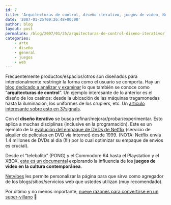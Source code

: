 ```yaml
---
id: 7
title: 'Arquitecturas de control, diseño iterativo, juegos de video, Netvibes'
date: '2007-01-25T09:26:48+00:00'
author: blog
layout: post
permalink: /blog/2007/01/25/arquitecturas-de-control-diseno-iterativo/
categories:
    - arte
    - diseño
    - general
    - juegos
    - web
---
```


Frecuentemente productos/espacios/otros son diseñados para intencionalmente restringir la forma como el usuario se comporta. Hay un [blog dedicado a analizar y examinar](http://architectures.danlockton.co.uk/) lo que también se conoce como “**arquitecturas de control**“. Un ejemplo interesante de lo anterior es el diseño de los casinos: desde la ubicación de las máquinas tragamonedas hasta la iluminación, los uniformes de los crupiers, etc. Un [artí­culo interesante sobre esto en 37signals](http://37signals.com/svn/archives2/the_casino_experience.php).

Con el **diseño iterativo** se busca refinar/mejorar/probar/experimentar. Esto aplica a muchas disciplinas (inclusive en la programación). Este es un ejemplo de la [evolución del empaque de DVDs de Netflix](http://money.cnn.com/popups/2006/biz2/netflix/frameset.exclude.html) (servicio de alquiler de pelí­culas en DVD ví­a internet) desde 1999. (NOTA: Netflix enví­a 1.4 millones de DVDs al dia (!!!) por lo cual optimizar su empaque de enví­os es crucial).

Desde el “telebolito” (PONG) y el Commodore 64 hasta el Playstation y el XBOX, [este es un documental](http://www.8bitmovie.com/) explorando la influencia de los **juegos de video en la cultura contemporánea**.

[Netvibes](http://www.netvibes.com/) les permite personalizar la página para que sirva como agregador de los blogs/sitios/servicios web que ustedes utilizan (muy recomendado).

Por último y no menos importante, [nueve razones para convertirse en un super-villano](http://www.sandstorming.com/2006/10/9-reasons-to-become-an-evil-super-villain/) 🙂